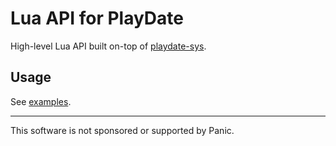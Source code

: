 # Lua API for PlayDate

High-level Lua API built on-top of [playdate-sys][].


## Usage

See [examples][].

[examples]: ./examples
[playdate-sys]: https://crates.io/crates/playdate-sys



- - -

This software is not sponsored or supported by Panic.

